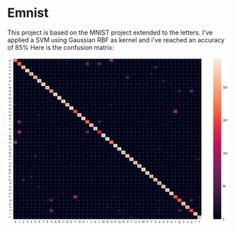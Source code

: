 # Emnist
This project is based on the MNIST project extended to the letters.
I've applied a SVM using Gaussian RBF as kernel and i've reached an accuracy of 85%
Here is the confusion matrix:

![picture](Confusion_matrix.png)
